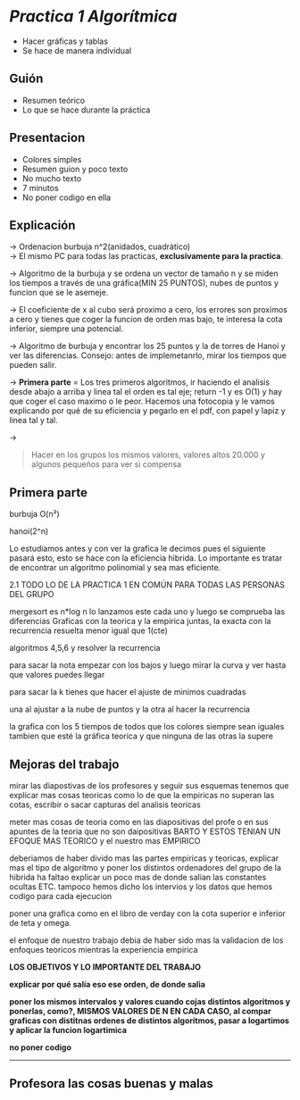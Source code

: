 # *Practica 1 Algorítmica*
- Hacer gráficas y tablas
- Se hace de manera individual

## Guión

- Resumen teórico
- Lo que se hace durante la práctica

## Presentacion

- Colores simples
- Resumen guion y poco texto
- No mucho texto 
- 7 minutos
- No poner codigo en ella

## Explicación

→ Ordenacion burbuja n^2(anidados, cuadrático)   
→ El mismo PC para todas las practicas, __exclusivamente para la practica__.

→ Algoritmo de la burbuja y se ordena un vector de tamaño n y se miden los tiempos a través de una gráfica(MIN 25 PUNTOS), nubes de puntos y funcion que se le asemeje. 

→ El coeficiente de x al cubo será proximo a cero, los errores son proximos a cero y tienes que coger la funcion de orden mas bajo, te interesa la cota inferior, siempre una potencial.

→ Algoritmo de burbuja y encontrar los 25 puntos y la de torres de Hanoi y ver las diferencias.
Consejo: antes de implemetanrlo, mirar los tiempos que pueden salir.

→ **Primera parte** = Los tres primeros algoritmos, ir haciendo el analisis desde abajo a arriba y linea tal el orden es tal
eje; return -1 y es O(1) y hay que coger el caso maximo o le peor.
Hacemos una fotocopia y le vamos explicando por qué de su eficiencia y pegarlo en el pdf, con papel y lapiz y linea tal y tal.

→ 

> Hacer en los grupos los mismos valores, valores altos 20.000 y algunos pequeños para ver si compensa



## Primera parte

burbuja O(n²)

hanoi(2^n)

Lo estudiamos antes y con ver la grafica le decimos pues el siguiente
pasará esto, esto se hace con la eficiencia hibrida. Lo importante es tratar de encontrar un algoritmo polinomial y sea mas eficiente.

2.1 TODO LO DE LA PRACTICA 1 EN COMÚN PARA TODAS LAS PERSONAS DEL GRUPO

mergesort es n*log n
lo lanzamos este cada uno y luego se comprueba las diferencias
Graficas con la teorica y la empirica juntas, la exacta con la recurrencia resuelta
menor igual que 1(cte)

algoritmos 4,5,6
y resolver la recurrencia

para sacar la nota empezar con los bajos y luego mirar la curva y ver hasta que valores puedes llegar

para sacar la k tienes que hacer el ajuste de minimos cuadradas

una al ajustar a la nube de puntos
y la otra al hacer la recurrencia

la grafica con los 5 tiempos de todos
que los colores siempre sean iguales
tambien que esté la gráfica teorica y que ninguna de las otras la supere


## Mejoras del trabajo

mirar las diapostivas de los profesores y seguir sus esquemas
tenemos que explicar mas cosas teoricas como lo de que la empiricas no superan las cotas, escribir o sacar capturas del analisis teoricas

meter mas cosas de teoria como en las diapositivas del profe o en sus apuntes de la teoria que no son daipositivas
BARTO Y ESTOS TENIAN UN EFOQUE MAS TEORICO y el nuestro mas EMPIRICO

deberiamos de haber divido mas las partes empiricas y teoricas, explicar mas el tipo de algoritmo y poner los distintos ordenadores del grupo
de la hibrida ha faltao explicar un poco mas de donde salian las constantes ocultas ETC.
tampoco hemos dicho los intervios y los datos que hemos codigo para cada ejecucion

poner una grafica como en el libro de verday con la cota superior e inferior de teta y omega.

el enfoque de nuestro trabajo debia de haber sido mas la validacion de los enfoques teoricos mientras la experiencia empirica

__LOS OBJETIVOS Y LO IMPORTANTE DEL TRABAJO__

__explicar por qué salía eso ese orden, de donde salia__

__poner los mismos intervalos y valores cuando cojas distintos algoritmos y ponerlas, como?, MISMOS VALORES DE N EN CADA CASO, al compar graficas con distitnas ordenes de distintos algoritmos, pasar a logartimos y aplicar la funcion logartimica__

__no poner codigo__


-------------------------------------

## Profesora las cosas buenas y malas
